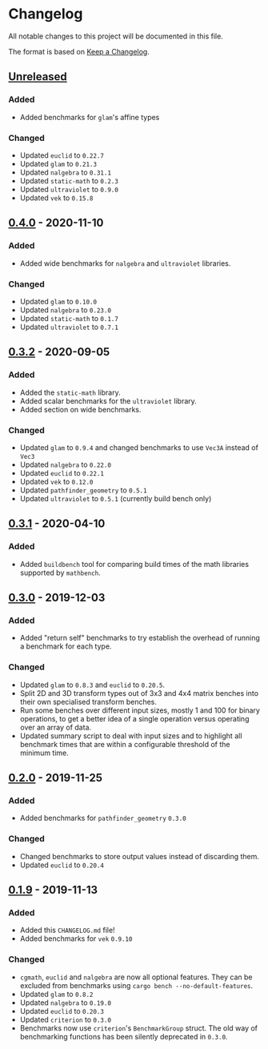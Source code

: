 # Changelog

All notable changes to this project will be documented in this file.

The format is based on [Keep a Changelog].

## [Unreleased]

### Added

* Added benchmarks for `glam`'s affine types

### Changed

* Updated `euclid` to `0.22.7`
* Updated `glam` to `0.21.3`
* Updated `nalgebra` to `0.31.1`
* Updated `static-math` to `0.2.3`
* Updated `ultraviolet` to `0.9.0`
* Updated `vek` to `0.15.8`

## [0.4.0] - 2020-11-10

### Added

* Added wide benchmarks for `nalgebra` and `ultraviolet` libraries.

### Changed

* Updated `glam` to `0.10.0`
* Updated `nalgebra` to `0.23.0`
* Updated `static-math` to `0.1.7`
* Updated `ultraviolet` to `0.7.1`

## [0.3.2] - 2020-09-05

### Added

* Added the `static-math` library.
* Added scalar benchmarks for the `ultraviolet` library.
* Added section on wide benchmarks.

### Changed

* Updated `glam` to `0.9.4` and changed benchmarks to use `Vec3A` instead of
  `Vec3`
* Updated `nalgebra` to `0.22.0`
* Updated `euclid` to `0.22.1`
* Updated `vek` to `0.12.0`
* Updated `pathfinder_geometry` to `0.5.1`
* Updated `ultraviolet` to `0.5.1` (currently build bench only)

## [0.3.1] - 2020-04-10

### Added

* Added `buildbench` tool for comparing build times of the math libraries
  supported by `mathbench`.

## [0.3.0] - 2019-12-03

### Added

* Added "return self" benchmarks to try establish the overhead of running a
  benchmark for each type.

### Changed

* Updated `glam` to `0.8.3` and `euclid` to `0.20.5`.
* Split 2D and 3D transform types out of 3x3 and 4x4 matrix benches into their
  own specialised transform benches.
* Run some benches over different input sizes, mostly 1 and 100 for binary
  operations, to get a better idea of a single operation versus operating over
  an array of data.
* Updated summary script to deal with input sizes and to highlight all benchmark
  times that are within a configurable threshold of the minimum time.

## [0.2.0] - 2019-11-25

### Added

* Added benchmarks for `pathfinder_geometry` `0.3.0`

### Changed

* Changed benchmarks to store output values instead of discarding them.
* Updated `euclid` to `0.20.4`

## [0.1.9] - 2019-11-13

### Added

* Added this `CHANGELOG.md` file!
* Added benchmarks for `vek` `0.9.10`

### Changed

* `cgmath`, `euclid` and `nalgebra` are now all optional features. They can be
  excluded from benchmarks using `cargo bench --no-default-features`.
* Updated `glam` to `0.8.2`
* Updated `nalgebra` to `0.19.0`
* Updated `euclid` to `0.20.3`
* Updated `criterion` to `0.3.0`
* Benchmarks now use `criterion`'s `BenchmarkGroup` struct. The old way of
  benchmarking functions has been silently deprecated in `0.3.0`.

[Keep a Changelog]: https://keepachangelog.com/
[Unreleased]: https://github.com/bitshifter/mathbench-rs/compare/0.4.0...HEAD
[0.4.0]: https://github.com/bitshifter/mathbench-rs/compare/0.3.2...0.4.0
[0.3.2]: https://github.com/bitshifter/mathbench-rs/compare/0.3.1...0.3.2
[0.3.1]: https://github.com/bitshifter/mathbench-rs/compare/0.3.0...0.3.1
[0.3.0]: https://github.com/bitshifter/mathbench-rs/compare/0.2.0...0.3.0
[0.2.0]: https://github.com/bitshifter/mathbench-rs/compare/0.1.9...0.2.0
[0.1.9]: https://github.com/bitshifter/mathbench-rs/compare/0.1.8...0.1.9
